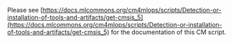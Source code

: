 Please see [https://docs.mlcommons.org/cm4mlops/scripts/Detection-or-installation-of-tools-and-artifacts/get-cmsis_5](https://docs.mlcommons.org/cm4mlops/scripts/Detection-or-installation-of-tools-and-artifacts/get-cmsis_5) for the documentation of this CM script.
